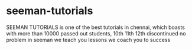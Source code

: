 # seeman-tutorials
SEEMAN TUTORIALS is one of the best tutorials in chennai, which boasts with more than 10000 passed out students, 10th 11th 12th discontinued no problem in seeman we teach you lessons we coach you to success
